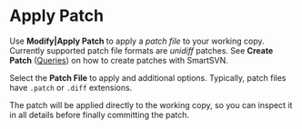 # Apply Patch

Use **Modify\|Apply Patch** to apply a *patch file* to your working
copy. Currently supported patch file formats are *unidiff* patches.
See **Create Patch**
([Queries](https://www.syntevo.com/doc/display/SUWIP/Queries)) on how to
create patches with SmartSVN.

Select the **Patch File** to apply and additional options. Typically,
patch files have `.patch` or `.diff` extensions.

The patch will be applied directly to the working copy, so you can
inspect it in all details before finally committing the patch.

 
